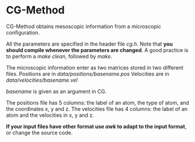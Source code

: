 CG-Method
=========

CG-Method obtains mesoscopic information from a microscopic configuration.

All the  parameters are specified in  the header  file *cg.h*.  Note  that **you
should compile  whenever the  parameters are changed**.  A  good practice  is to
perform a *make clean*, followed by *make*.

The microscopic information enter as two  matrices stored in two different files.
Positions are in _data/positions/basename.pos_
Velocities are in _data/velocities/basename.vel_

_basename_ is given as an argument in CG.

The positions file has 5 columns:  the label of an atom,  the type of atom,  and
the coordinates x,  y and z.  The velocities file has 4 columns: the label of an
atom and the velocities in x, y and z.

**If  your input  files have  other format  use  *awk*  to  adapt  to  the input
format**, or change the source code.


